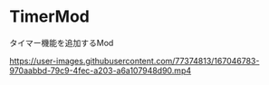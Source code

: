 # TimerMod
タイマー機能を追加するMod


https://user-images.githubusercontent.com/77374813/167046783-970aabbd-79c9-4fec-a203-a6a107948d90.mp4

